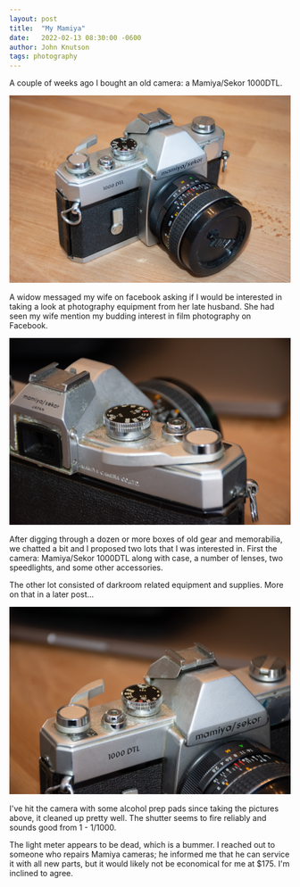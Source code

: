 ```yaml
---
layout: post
title:  "My Mamiya"
date:   2022-02-13 08:30:00 -0600
author: John Knutson
tags: photography
---
```


A couple of weeks ago I bought an old camera: a Mamiya/Sekor 1000DTL.
<!--snippet-->

![Mamiya/Sekor 1000DTL Camera](/assets/DSC_0877.jpg)

A widow messaged my wife on facebook asking if I would be interested in taking a look at photography equipment from her late husband.
She had seen my wife mention my budding interest in film photography on Facebook.

![Mamiya/Sekor 1000DTL Camera Closeup Rear](/assets/DSC_0875.jpg)

After digging through a dozen or more boxes of old gear and memorabilia, we chatted a bit and I proposed two lots that I was interested in.
First the camera: Mamiya/Sekor 1000DTL along with case, a number of lenses, two speedlights, and some other accessories.

The other lot consisted of darkroom related equipment and supplies. More on that in a later post...

![Mamiya/Sekor 1000DTL Camera Closeup Front](/assets/DSC_0876.jpg)

I've hit the camera with some alcohol prep pads since taking the pictures above, it cleaned up pretty well.
The shutter seems to fire reliably and sounds good from 1 - 1/1000.

The light meter appears to be dead, which is a bummer. I reached out to someone who repairs Mamiya cameras; he informed me that he can service it
with all new parts, but it would likely not be economical for me at $175. I'm inclined to agree.
